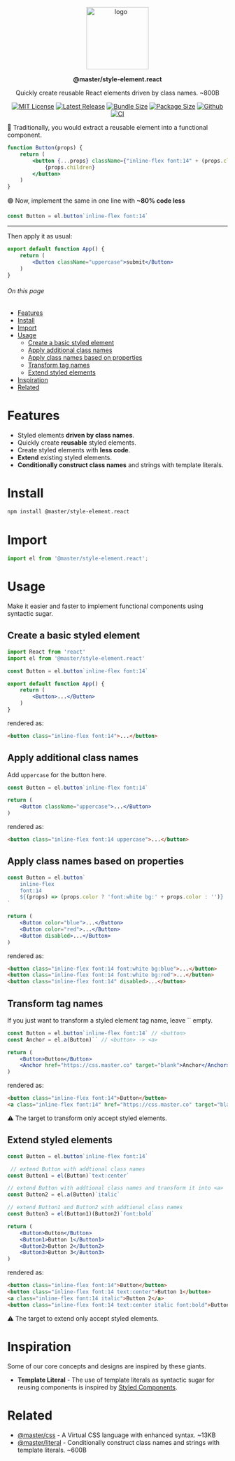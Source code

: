 <br><br>
<div align="center">

<p align="center">
    <img src="https://raw.githubusercontent.com/master-co/package/document/images/logo-and-text.svg" alt="logo" width="142">
</p>
<p align="center">
    <b><!-- name -->@master/style-element.react<!----></b>
</p>
<p align="center"><!-- package.description -->Quickly create reusable React elements driven by class names. ~800B<!----></p>
<p align="center">
<!-- badges.map((badge) => `\n[![${badge.alt}](${badge.src})](${badge.href})`).join('&nbsp;')-->

[![MIT License](https://flat.badgen.net/github/license/master-co/style-element.react?color=yellow)](https://github.com/master-co/css/blob/main/LICENSE)
[![Latest Release](https://flat.badgen.net/npm/v/@master/style-element.react?icon=npm&label&color=yellow)](https://www.npmjs.com/package/@master/style-element.react)
[![Bundle Size](https://flat.badgen.net/bundlephobia/minzip/@master/style-element.react?icon=packagephobia&label&color=yellow)](https://bundlephobia.com/package/@master/style-element.react 'gzip bundle size (including dependencies)')
[![Package Size](https://flat.badgen.net/badgesize/brotli/https://cdn.jsdelivr.net/npm/@master/style-element.react?icon=jsdelivr&label&color=yellow)](https://unpkg.com/@master/style-element.react 'brotli package size (without dependencies)')
[![Github](https://flat.badgen.net/badge/icon/master-co%2Fstyle-element.react?icon=github&label&color=yellow)](https://github.com/master-co/style-element.react)
[![CI](https://flat.badgen.net/github/status/master-co/style-element.react/main/ci/circleci?icon=circleci)](https://circleci.com/gh/master-co/workflows/style-element.react/tree/main)
<!-- -->
</p>
</div>

🔴 Traditionally, you would extract a reusable element into a functional component.
```jsx
function Button(props) {
    return (
        <button {...props} className={"inline-flex font:14" + (props.className ? ' ' + props.className : '')}>
            {props.children}
        </button>
    )
}
```
🟢 Now, implement the same in one line with **~80% code less**
```jsx
const Button = el.button`inline-flex font:14`
```
---
Then apply it as usual:
```jsx
export default function App() {
    return (
        <Button className="uppercase">submit</Button>
    )
}
```

###### On this page

- [Features](#features)
- [Install](#install)
- [Import](#import)
- [Usage](#usage)
  - [Create a basic styled element](#create-a-basic-styled-element)
  - [Apply additional class names](#apply-additional-class-names)
  - [Apply class names based on properties](#apply-class-names-based-on-properties)
  - [Transform tag names](#transform-tag-names)
  - [Extend styled elements](#extend-styled-elements)
- [Inspiration](#inspiration)
- [Related](#related)

# Features
- Styled elements **driven by class names**.
- Quickly create **reusable** styled elements.
- Create styled elements with **less code**.
- **Extend** existing styled elements.
- **Conditionally construct class names** and strings with template literals.

# Install

```sh
npm install @master/style-element.react
```

# Import
```js
import el from '@master/style-element.react';
```

# Usage
Make it easier and faster to implement functional components using syntactic sugar.

## Create a basic styled element
```jsx
import React from 'react'
import el from '@master/style-element.react'

const Button = el.button`inline-flex font:14`

export default function App() {
    return (
        <Button>...</Button>
    )
}
```
rendered as:
```html
<button class="inline-flex font:14">...</button>
```

## Apply additional class names
Add `uppercase` for the button here.
```jsx
const Button = el.button`inline-flex font:14`

return (
    <Button className="uppercase">...</Button>
)
```
rendered as:
```html
<button class="inline-flex font:14 uppercase">...</button>
```

## Apply class names based on properties
```jsx
const Button = el.button`
    inline-flex
    font:14
    ${(props) => (props.color ? 'font:white bg:' + props.color : '')}
`

return (
    <Button color="blue">...</Button>
    <Button color="red">...</Button>
    <Button disabled>...</Button>
)
```
rendered as:
```html
<button class="inline-flex font:14 font:white bg:blue">...</button>
<button class="inline-flex font:14 font:white bg:red">...</button>
<button class="inline-flex font:14" disabled>...</button>
```

## Transform tag names
If you just want to transform a styled element tag name, leave `` empty.
```jsx
const Button = el.button`inline-flex font:14` // <button>
const Anchor = el.a(Button)`` // <button> -> <a>

return (
    <Button>Button</Button>
    <Anchor href="https://css.master.co" target="blank">Anchor</Anchor>
)
```
rendered as:
```html
<button class="inline-flex font:14">Button</button>
<a class="inline-flex font:14" href="https://css.master.co" target="blank">Anchor</a>
```
⚠️ The target to transform only accept styled elements.

## Extend styled elements
```jsx
const Button = el.button`inline-flex font:14`

 // extend Button with addtional class names
const Button1 = el(Button)`text:center`

// extend Button with addtional class names and transform it into <a>
const Button2 = el.a(Button)`italic`

// extend Button1 and Button2 with addtional class names
const Button3 = el(Button1)(Button2)`font:bold`

return (
    <Button>Button</Button>
    <Button1>Button 1</Button1>
    <Button2>Button 2</Button2>
    <Button3>Button 3</Button3>
)
```
rendered as:
```html
<button class="inline-flex font:14">Button</button>
<button class="inline-flex font:14 text:center">Button 1</button>
<a class="inline-flex font:14 italic">Button 2</a>
<button class="inline-flex font:14 text:center italic font:bold">Button 3</button>
```
⚠️ The target to extend only accept styled elements.

# Inspiration
Some of our core concepts and designs are inspired by these giants.
- **Template Literal** - The use of template literals as syntactic sugar for reusing components is inspired by [Styled Components](https://styled-components.com/).

# Related
- [@master/css](https://github.com/master-co/css) - A Virtual CSS language with enhanced syntax. ~13KB
- [@master/literal](https://github.com/master-co/literal) - Conditionally construct class names and strings with template literals. ~600B